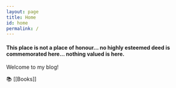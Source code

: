 ```yaml
---
layout: page
title: Home
id: home
permalink: /
---
```


#### This place is not a place of honour... no highly esteemed deed is commemorated here... nothing valued is here.

Welcome to my blog!


📚 [[Books]]
